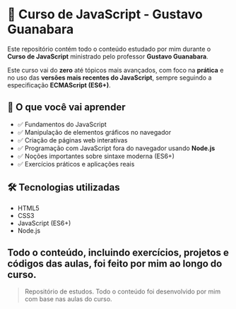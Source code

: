 # 📘 Curso de JavaScript - Gustavo Guanabara

Este repositório contém todo o conteúdo estudado por mim durante o **Curso de JavaScript** ministrado pelo professor **Gustavo Guanabara**.

Este curso vai do **zero** até tópicos mais avançados, com foco na **prática** e no uso das **versões mais recentes do JavaScript**, sempre seguindo a especificação **ECMAScript (ES6+)**.

## 🚀 O que você vai aprender

- ✅ Fundamentos do JavaScript  
- ✅ Manipulação de elementos gráficos no navegador  
- ✅ Criação de páginas web interativas  
- ✅ Programação com JavaScript fora do navegador usando **Node.js**  
- ✅ Noções importantes sobre sintaxe moderna (ES6+)  
- ✅ Exercícios práticos e aplicações reais  

## 🛠️ Tecnologias utilizadas

- HTML5  
- CSS3  
- JavaScript (ES6+)  
- Node.js  

Todo o conteúdo, incluindo **exercícios, projetos e códigos das aulas**, foi feito por mim ao longo do curso.
---

> Repositório de estudos. Todo o conteúdo foi desenvolvido por mim com base nas aulas do curso.
